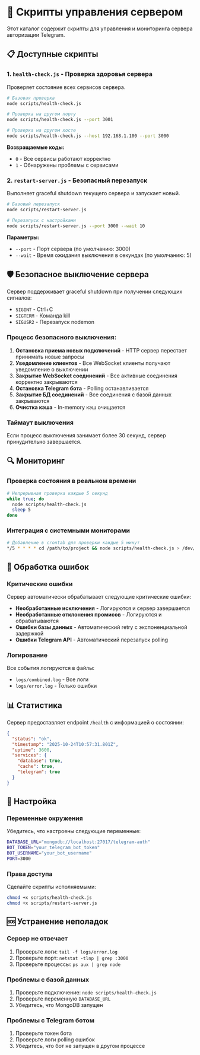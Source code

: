 # 🔧 Скрипты управления сервером

Этот каталог содержит скрипты для управления и мониторинга сервера авторизации Telegram.

## 📋 Доступные скрипты

### 1. `health-check.js` - Проверка здоровья сервера

Проверяет состояние всех сервисов сервера.

```bash
# Базовая проверка
node scripts/health-check.js

# Проверка на другом порту
node scripts/health-check.js --port 3001

# Проверка на другом хосте
node scripts/health-check.js --host 192.168.1.100 --port 3000
```

**Возвращаемые коды:**
- `0` - Все сервисы работают корректно
- `1` - Обнаружены проблемы с сервисами

### 2. `restart-server.js` - Безопасный перезапуск

Выполняет graceful shutdown текущего сервера и запускает новый.

```bash
# Базовый перезапуск
node scripts/restart-server.js

# Перезапуск с настройками
node scripts/restart-server.js --port 3000 --wait 10
```

**Параметры:**
- `--port` - Порт сервера (по умолчанию: 3000)
- `--wait` - Время ожидания выключения в секундах (по умолчанию: 5)

## 🛡️ Безопасное выключение сервера

Сервер поддерживает graceful shutdown при получении следующих сигналов:

- `SIGINT` - Ctrl+C
- `SIGTERM` - Команда kill
- `SIGUSR2` - Перезапуск nodemon

### Процесс безопасного выключения:

1. **Остановка приема новых подключений** - HTTP сервер перестает принимать новые запросы
2. **Уведомление клиентов** - Все WebSocket клиенты получают уведомление о выключении
3. **Закрытие WebSocket соединений** - Все активные соединения корректно закрываются
4. **Остановка Telegram бота** - Polling останавливается
5. **Закрытие БД соединений** - Все соединения с базой данных закрываются
6. **Очистка кэша** - In-memory кэш очищается

### Таймаут выключения

Если процесс выключения занимает более 30 секунд, сервер принудительно завершается.

## 🔍 Мониторинг

### Проверка состояния в реальном времени

```bash
# Непрерывная проверка каждые 5 секунд
while true; do
  node scripts/health-check.js
  sleep 5
done
```

### Интеграция с системными мониторами

```bash
# Добавление в crontab для проверки каждые 5 минут
*/5 * * * * cd /path/to/project && node scripts/health-check.js > /dev/null 2>&1
```

## 🚨 Обработка ошибок

### Критические ошибки

Сервер автоматически обрабатывает следующие критические ошибки:

- **Необработанные исключения** - Логируются и сервер завершается
- **Необработанные отклонения промисов** - Логируются и обрабатываются
- **Ошибки базы данных** - Автоматический retry с экспоненциальной задержкой
- **Ошибки Telegram API** - Автоматический перезапуск polling

### Логирование

Все события логируются в файлы:
- `logs/combined.log` - Все логи
- `logs/error.log` - Только ошибки

## 📊 Статистика

Сервер предоставляет endpoint `/health` с информацией о состоянии:

```json
{
  "status": "ok",
  "timestamp": "2025-10-24T10:57:31.801Z",
  "uptime": 3600,
  "services": {
    "database": true,
    "cache": true,
    "telegram": true
  }
}
```

## 🔧 Настройка

### Переменные окружения

Убедитесь, что настроены следующие переменные:

```bash
DATABASE_URL="mongodb://localhost:27017/telegram-auth"
BOT_TOKEN="your_telegram_bot_token"
BOT_USERNAME="your_bot_username"
PORT=3000
```

### Права доступа

Сделайте скрипты исполняемыми:

```bash
chmod +x scripts/health-check.js
chmod +x scripts/restart-server.js
```

## 🆘 Устранение неполадок

### Сервер не отвечает

1. Проверьте логи: `tail -f logs/error.log`
2. Проверьте порт: `netstat -tlnp | grep :3000`
3. Проверьте процессы: `ps aux | grep node`

### Проблемы с базой данных

1. Проверьте подключение: `node scripts/health-check.js`
2. Проверьте переменную `DATABASE_URL`
3. Убедитесь, что MongoDB запущен

### Проблемы с Telegram ботом

1. Проверьте токен бота
2. Проверьте логи polling ошибок
3. Убедитесь, что бот не запущен в другом процессе
